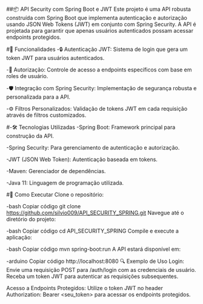 ##📦 API Security com Spring Boot e JWT
Este projeto é uma API robusta construída com Spring Boot que implementa autenticação e autorização usando JSON Web Tokens (JWT) em conjunto com Spring Security. A API é projetada para garantir que apenas usuários autenticados possam acessar endpoints protegidos.

#🚀 Funcionalidades
-🔒 Autenticação JWT: Sistema de login que gera um token JWT para usuários autenticados.

-🔑 Autorização: Controle de acesso a endpoints específicos com base em roles de usuário.

-🛡️ Integração com Spring Security: Implementação de segurança robusta e personalizada para a API.

-⚙️ Filtros Personalizados: Validação de tokens JWT em cada requisição através de filtros customizados.

#-🛠️ Tecnologias Utilizadas
-Spring Boot: Framework principal para construção da API.

-Spring Security: Para gerenciamento de autenticação e autorização.

-JWT (JSON Web Token): Autenticação baseada em tokens.

-Maven: Gerenciador de dependências.

-Java 11: Linguagem de programação utilizada.

#📝 Como Executar
Clone o repositório:

-bash
Copiar código
git clone https://github.com/silvio009/API_SECURITY_SPRING.git
Navegue até o diretório do projeto:

-bash
Copiar código
cd API_SECURITY_SPRING
Compile e execute a aplicação:

-bash
Copiar código
mvn spring-boot:run
A API estará disponível em:

-arduino
Copiar código
http://localhost:8080
🔍 Exemplo de Uso
Login: Envie uma requisição POST para /auth/login com as credenciais de usuário. Receba um token JWT para autenticar as requisições subsequentes.

Acesso a Endpoints Protegidos: Utilize o token JWT no header Authorization: Bearer <seu_token> para acessar os endpoints protegidos.
